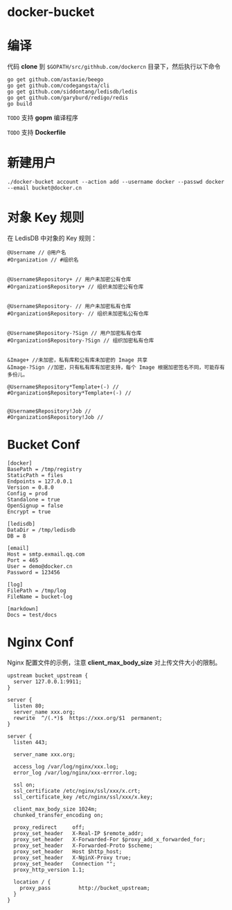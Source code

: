 docker-bucket
===============

编译
====

代码 **clone** 到 `$GOPATH/src/githhub.com/dockercn` 目录下，然后执行以下命令

```
go get github.com/astaxie/beego
go get github.com/codegangsta/cli
go get github.com/siddontang/ledisdb/ledis
go get github.com/garyburd/redigo/redis
go build
```
`TODO` 支持 **gopm** 编译程序

`TODO` 支持 **Dockerfile**

新建用户
=======

```
./docker-bucket account --action add --username docker --passwd docker --email bucket@docker.cn
```


对象 Key 规则
================

在 LedisDB 中对象的 Key 规则：

```
@Username // @用户名
#Organization // #组织名


@Username$Repository+ // 用户未加密公有仓库
#Organization$Repository+ // 组织未加密公有仓库


@Username$Repository- // 用户未加密私有仓库
#Organization$Repository- // 组织未加密私公有仓库


@Username$Repository-?Sign // 用户加密私有仓库  
#Organization$Repository-?Sign // 组织加密私有仓库


&Image+ //未加密，私有库和公有库未加密的 Image 共享
&Image-?Sign //加密，只有私有库有加密支持，每个 Image 根据加密签名不同，可能存有多份儿。

@Username$Repository*Template+(-) //  
#Organization$Repository*Template+(-) //


@Username$Repository!Job //  
#Organization$Repository!Job //

```


Bucket Conf
==========

```
[docker]
BasePath = /tmp/registry
StaticPath = files
Endpoints = 127.0.0.1
Version = 0.8.0
Config = prod
Standalone = true
OpenSignup = false
Encrypt = true

[ledisdb]
DataDir = /tmp/ledisdb
DB = 8

[email]
Host = smtp.exmail.qq.com
Port = 465
User = demo@docker.cn
Password = 123456

[log]
FilePath = /tmp/log
FileName = bucket-log

[markdown]
Docs = test/docs
```

Nginx Conf
==========

Nginx 配置文件的示例，注意 **client_max_body_size** 对上传文件大小的限制。

```
upstream bucket_upstream {
  server 127.0.0.1:9911;
}

server {
  listen 80;
  server_name xxx.org;
  rewrite  ^/(.*)$  https://xxx.org/$1  permanent;
}

server {
  listen 443;

  server_name xxx.org;

  access_log /var/log/nginx/xxx.log;
  error_log /var/log/nginx/xxx-errror.log;

  ssl on;
  ssl_certificate /etc/nginx/ssl/xxx/x.crt;
  ssl_certificate_key /etc/nginx/ssl/xxx/x.key;

  client_max_body_size 1024m;
  chunked_transfer_encoding on;

  proxy_redirect     off;
  proxy_set_header   X-Real-IP $remote_addr;
  proxy_set_header   X-Forwarded-For $proxy_add_x_forwarded_for;
  proxy_set_header   X-Forwarded-Proto $scheme;
  proxy_set_header   Host $http_host;
  proxy_set_header   X-NginX-Proxy true;
  proxy_set_header   Connection "";
  proxy_http_version 1.1;

  location / {
    proxy_pass         http://bucket_upstream;
  }
}
```
